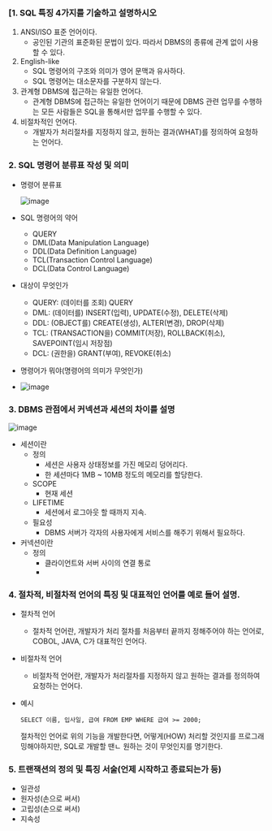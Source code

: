 ### [1. SQL 특징 4가지를 기술하고 설명하시오

1. ANSI/ISO 표준 언어이다.
   - 공인된 기관의 표준화된 문법이 있다. 따라서 DBMS의 종류에 관계 없이 사용할 수 있다.
2. English-like
   - SQL 명령어의 구조와 의미가 영어 문맥과 유사하다.
   - SQL 명령어는 대소문자를 구분하지 않는다.
3. 관계형 DBMS에 접근하는 유일한 언어다.
   - 관계형 DBMS에 접근하는 유일한 언어이기 때문에 DBMS 관련 업무를 수행하는 모든 사람들은 SQL을 통해서만 업무를 수행할 수 있다.
4. 비절차적인 언어다.
   - 개발자가 처리절차를 지정하지 않고, 원하는 결과(WHAT)를 정의하여 요청하는 언어다.



### 2. SQL 명령어 분류표 작성 및 의미

- 명령어 분류표

  ![image](https://user-images.githubusercontent.com/63223355/81525506-e8966c00-938f-11ea-8505-213fe24f4554.png)

- SQL 명령어의 약어
  - QUERY
  - DML(Data Manipulation Language)
  - DDL(Data Definition Language)
  - TCL(Transaction Control Language)
  - DCL(Data Control Language)
- 대상이 무엇인가
  - QUERY: (데이터를 조회) QUERY
  - DML: (데이터를) INSERT(입력), UPDATE(수정), DELETE(삭제)
  - DDL: (OBJECT를) CREATE(생성), ALTER(변경), DROP(삭제)
  - TCL: (TRANSACTION을) COMMIT(저장), ROLLBACK(취소), SAVEPOINT(임시 저장점)
  - DCL: (권한을) GRANT(부여), REVOKE(취소)
- 명령어가 뭐야(명령어의 의미가 무엇인가)
- ![image](https://user-images.githubusercontent.com/63223355/81928761-c6674d00-9620-11ea-8fd0-c8a0416b4373.png)



### 3. DBMS 관점에서 커넥션과 세션의 차이를 설명

![image](https://user-images.githubusercontent.com/63223355/81376541-b215e280-913e-11ea-84fb-2eee5e9e53f6.png)

- 세션이란
  - 정의
    - 세션은 사용자 상태정보를 가진 메모리 덩어리다.
    - 한 세션마다 1MB ~ 10MB 정도의 메모리를 할당한다.
  - SCOPE
    - 현재 세션
  - LIFETIME
    - 세션에서 로그아웃 할 때까지 지속.
  - 필요성
    - DBMS 서버가 각자의 사용자에게 서비스를 해주기 위해서 필요하다.
- 커넥션이란
  - 정의
    - 클라이언트와 서버 사이의 연결 통로
    - 

### 4. 절차적, 비절차적 언어의 특징 및 대표적인 언어를 예로 들어 설명.

- 절차적 언어

  - 절차적 언어란, 개발자가 처리 절차를 처음부터 끝까지 정해주어야 하는 언어로, COBOL, JAVA, C가 대표적인 언어다.

- 비절차적 언어

  - 비절차적 언어란, 개발자가 처리절차를 지정하지 않고 원하는 결과를 정의하여 요청하는 언어다. 

- 예시

  ```
  SELECT 이름, 입사일, 급여 FROM EMP WHERE 급여 >= 2000;
  ```

  절차적인 언어로 위의 기능을 개발한다면, 어떻게(HOW) 처리할 것인지를 프로그래밍해야하지만, SQL로 개발할 땐ㄴ 원하는 것이 무엇인지를 명기한다. 



### 5. 트랜잭션의 정의 및 특징 서술(언제 시작하고 종료되는가 등)

- 일관성
- 원자성(손으로 써서)
- 고립성(손으로 써서)
- 지속성